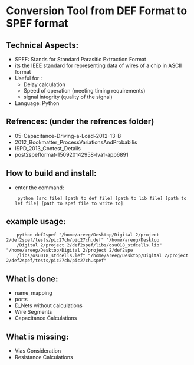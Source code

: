# Conversion Tool from DEF Format to SPEF format

## Technical Aspects:
 - SPEF: Stands for Standard Parasitic Extraction Format
 - its the IEEE standard for representing data of wires of a chip in ASCII format
 - Useful for :
 	- Delay calculation
	- Speed of operation (meeting timing requirements)
	- signal integrity (quality of the signal) 
 - Language: Python

## Refrences: (under the refrences folder)
 - 05-Capacitance-Driving-a-Load-2012-13-B
 - 2012_Bookmatter_ProcessVariationsAndProbabilis
 - ISPD_2013_Contest_Details
 - post2spefformat-150920142958-lva1-app6891

## How to build and install:
 - enter the command:
 		
		python [src file] [path to def file] [path to lib file] [path to lef file] [path to spef file to write to]

## example usage:
		python def2spef "/home/areeg/Desktop/Digital 2/project 2/def2spef/tests/pic27ch/pic27ch.def" "/home/areeg/Desktop
		/Digital 2/project 2/def2spef/libs/osu018_stdcells.lib" "/home/areeg/Desktop/Digital 2/project 2/def2spe
		/libs/osu018_stdcells.lef" "/home/areeg/Desktop/Digital 2/project 2/def2spef/tests/pic27ch/pic27ch.spef"
	
## What is done:
 - name_mapping
 - ports
 - D_Nets without calculations
 - Wire Segments
 - Capacitance Calculations

## What is missing:
 - Vias Consideration
 - Resistance Calculations
